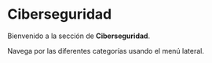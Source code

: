 # Ciberseguridad

Bienvenido a la sección de **Ciberseguridad**.

Navega por las diferentes categorías usando el menú lateral.
